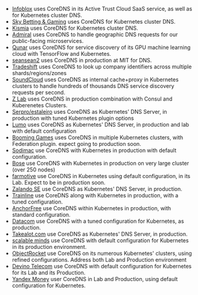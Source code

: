 * [Infoblox](https://www.infoblox.com) uses CoreDNS in its Active Trust Cloud SaaS service, as well as for Kubernetes cluster DNS.
* [Sky Betting & Gaming](http://engineering.skybettingandgaming.com) uses CoreDNS for Kubernetes cluster DNS.
* [Kismia](https://kismia.com) uses CoreDNS for Kubernetes cluster DNS.
* [Admiral](https://getadmiral.com) uses CoreDNS to handle geographic DNS requests for our public-facing microservices.
* [Qunar](https://qunar.com) uses CoreDNS for service discovery of its GPU machine learning cloud with TensorFlow and Kubernetes.
* [seansean2](https://web.mit.edu) uses CoreDNS in production at MIT for DNS.
* [Tradeshift](https://tradeshift.com/) uses CoreDNS to look up company identifiers across multiple shards/regions/zones
* [SoundCloud](https://soundcloud.com/) uses CoreDNS as internal cache+proxy in Kubernetes clusters to handle hundreds of thousands DNS service discovery requests per second.
* [Z Lab](https://zlab.co.jp) uses CoreDNS in production combination with Consul and Kuberenetes Clusters.
* [Serpro/estaleiro](estaleiro.serpro.gov.br) uses CoreDNS as Kubernetes' DNS Server, in production with tuned Kubernetes plugin options
* [Lumo](https://thinklumo.com) uses CoreDNS as Kubernetes' DNS Server, in production and lab with default configuration
* [Booming Games](https://booming-games.com) uses CoreDNS in multiple Kubernetes clusters, with Federation plugin. expect going to production soon.
* [Sodimac](http://www.sodimac.cl) use CoreDNS with Kubernetes in production with default configuration.
* [Bose](https://www.bose.com/) use CoreDNS with Kubernetes in production on very large cluster (over 250 nodes)
* [farmotive](https://farmotive.io) use CoreDNS in Kubernetes using default configuration, in its Lab. Expect to be in production soon.
* [Zalando SE](https://www.zalando.de) use CoreDNS as Kubernetes' DNS Server, in production.
* [Trainline](https://trainline.com) use CoreDNS along with Kubernetes in production, with a tuned configuration.
* [AnchorFree](https://www.anchorfree.com) use CoreDNS within Kubernetes in production, with standard configuration.
* [Datacom](https://datacom.co.nz) use CoreDNS with a tuned configuration for Kubernetes, as production.
* [Takealot.com](https://www.takealot.com) use CoreDNS as Kubernetes' DNS Server, in production.
* [scalable minds](https://scalableminds.com) use CoreDNS with default configuration for Kubernetes in its production environment.
* [ObjectRocket](https://www.objectrocket.com) use CoreDNS on its numerous Kubernetes' clusters, using refined configurations. Address both Lab and Production environment
* [Devino Telecom](devinotele.com) use CoreDNS with default configuration for Kubernetes for its Lab and its Production.
* [Yandex Money](htpps://money.yandex.ru) user CoreDNS in Lab and Production, using default configuration for Kubernetes.
